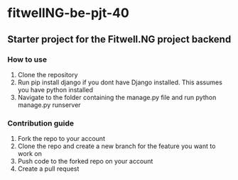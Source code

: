 # fitwellNG-be-pjt-40
## Starter project for the Fitwell.NG project backend
### How to use
1. Clone the repository
2. Run pip install django if you dont have Django installed. This assumes you have python installed
3. Navigate to the folder containing the manage.py file and run python manage.py runserver

### Contribution guide
1. Fork the repo to your account
2. Clone the repo and create a new branch for the feature you want to work on
3. Push code to the forked repo on your account
4. Create a pull request
